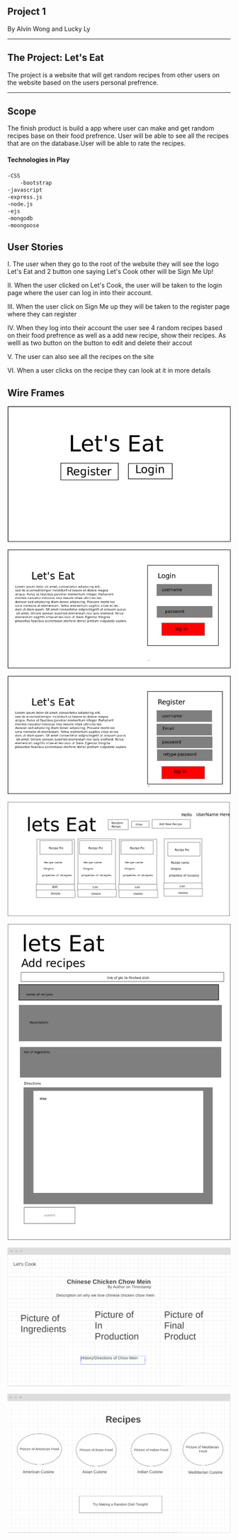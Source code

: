 ## Project 1 
By Alvin Wong and Lucky Ly

___

## The Project: Let's Eat

The project is a website that will get random recipes from other users on the website based on the users personal prefrence.

___
## Scope 

The finish product is build a app where user can make and get random recipes base on their food prefrence. User will be able to see all the recipes that are on the database.User will be able to rate the recipes. 

#### Technologies in Play 
    -CSS 
        -bootstrap
    -javascript 
    -express.js 
    -node.js
    -ejs
    -mongodb
    -moongoose 

## User Stories 
I. The user when they go to the root of the website they will see the logo Let's Eat and 2 button one saying Let's Cook other will be Sign Me Up!

II. When the user  clicked on Let's Cook, the user will be taken to the login page where the user can log in into their account.

III. When the user  click on Sign Me up they will be taken to the register page where they can register

IV. When they log into their account the user see 4 random recipes based on their food prefrence  as well as a add new recipe, show their recipes. As welll as two button on the button to edit and delete their accout 

V. The user can also see all the recipes on the site

VI. When a user clicks on the recipe they can look at it in more details


## Wire Frames
![homepage](wireframes/main-page.png)

![login](wireframes/login-page.png)


![register](wireframes/Register-page.png)


![user](wireframes/UserHome.png)


![add](wireframes/addRecipe.png)

![recipeindex](wireframes/index.png)

![recipeindex](wireframes/show.png)
